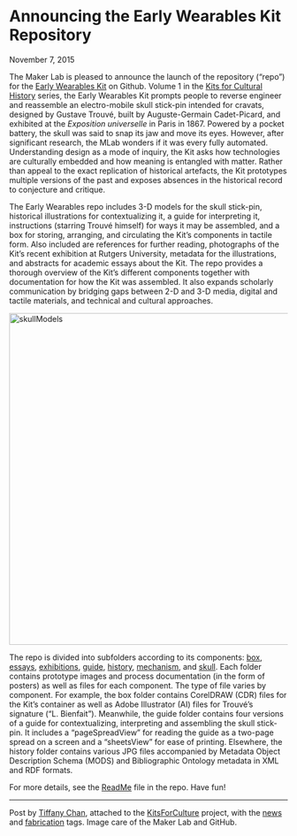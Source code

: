 # Announcing the Early Wearables Kit Repository

November 7, 2015

<p><span class="pullquote">The Maker Lab is pleased to announce the launch of the repository (&#8220;repo&#8221;) for the <a href="https://github.com/uvicmakerlab/earlyWearablesKit" target="_blank">Early Wearables Kit</a> on Github.</span> Volume 1 in the <a href="http://maker.uvic.ca/kch">Kits for Cultural History</a> series, the Early Wearables Kit prompts people to reverse engineer and reassemble an electro-mobile skull stick-pin intended for cravats, designed by Gustave Trouvé, built by Auguste-Germain Cadet-Picard, and exhibited at the <em>Exposition universelle</em> in Paris in 1867. Powered by a pocket battery, the skull was said to snap its jaw and move its eyes. However, after significant research, the MLab wonders if it was every fully automated. Understanding design as a mode of inquiry, the Kit asks how technologies are culturally embedded and how meaning is entangled with matter. Rather than appeal to the exact replication of historical artefacts, the Kit prototypes multiple versions of the past and exposes absences in the historical record to conjecture and critique.</p>
<p>The Early Wearables repo includes 3-D models for the skull stick-pin, historical illustrations for contextualizing it, a guide for interpreting it, instructions (starring Trouvé himself) for ways it may be assembled, and a box for storing, arranging, and circulating the Kit’s components in tactile form. Also included are references for further reading, photographs of the Kit’s recent exhibition at Rutgers University, metadata for the illustrations, and abstracts for academic essays about the Kit. <span class="pullquote">The repo provides a thorough overview of the Kit’s different components together with documentation for how the Kit was assembled.</span> It also expands scholarly communication by bridging gaps between 2-D and 3-D media, digital and tactile materials, and technical and cultural approaches.</p>
<p><a href="http://maker.uvic.ca/wp-content/uploads/2015/11/skullModels.jpg"><img class="aligncenter wp-image-6092 size-full" src="http://maker.uvic.ca/wp-content/uploads/2015/11/skullModels.jpg" alt="skullModels" width="1150" height="600" /></a></p>
<p>The repo is divided into subfolders according to its components: <a href="https://github.com/uvicmakerlab/earlyWearablesKit/tree/master/box" target="_blank">box</a>, <a href="https://github.com/uvicmakerlab/earlyWearablesKit/tree/master/essays" target="_blank">essays</a>, <a href="https://github.com/uvicmakerlab/earlyWearablesKit/tree/master/exhibitions" target="_blank">exhibitions</a>, <a href="https://github.com/uvicmakerlab/earlyWearablesKit/tree/master/guide" target="_blank">guide</a>, <a href="https://github.com/uvicmakerlab/earlyWearablesKit/tree/master/history" target="_blank">history</a>, <a href="https://github.com/uvicmakerlab/earlyWearablesKit/tree/master/mechanism" target="_blank">mechanism</a>, and <a href="https://github.com/uvicmakerlab/earlyWearablesKit/tree/master/skull" target="_blank">skull</a>. <span class="pullquote">Each folder contains prototype images and process documentation</span> (in the form of posters) as well as files for each component. The type of file varies by component. For example, the box folder contains CorelDRAW (CDR) files for the Kit&#8217;s container as well as Adobe Illustrator (AI) files for Trouvé’s signature (“L. Bienfait”). Meanwhile, the guide folder contains four versions of a guide for contextualizing, interpreting and assembling the skull stick-pin. It includes a “pageSpreadView” for reading the guide as a two-page spread on a screen and a “sheetsView” for ease of printing. Elsewhere, the history folder contains various JPG files accompanied by Metadata Object Description Schema (MODS) and Bibliographic Ontology metadata in XML and RDF formats.</p>
<p>For more details, see the <a href="https://github.com/uvicmakerlab/earlyWearablesKit/blob/master/README.md" target="_blank">ReadMe</a> file in the repo. Have fun!</p>
<hr />
<p>Post by <a title="learn more" href="http://maker.uvic.ca/author/tiffany/">Tiffany Chan</a>, attached to the <a href="http://maker.uvic.ca/category/kits/">KitsForCulture</a> project, with the <a title="learn more" href="http://maker.uvic.ca/tag/news/">news</a> and <a title="learn more" href="http://maker.uvic.ca/tag/fabrication/">fabrication</a> tags. Image care of the Maker Lab and GitHub.</p>
